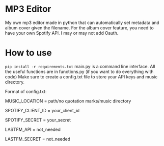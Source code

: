 # MP3 Editor
My own mp3 editor made in python that can automatically set metadata and album cover given the filename. For the album cover feature, you need to have your own Spotify API. I may or may not add Oauth.


# How to use
`pip install -r requirements.txt`
main.py is a command line interface.
All the useful functions are in functions.py (if you want to do everything with code)
Make sure to create a config.txt file to store your API keys and music directory.

Format of config.txt:

MUSIC_LOCATION = path/no quotation marks/music directory

SPOTIFY_CLIENT_ID = your_client_id

SPOTIFY_SECRET = your_secret

LASTFM_API = not_needed

LASTFM_SECRET = not_needed
